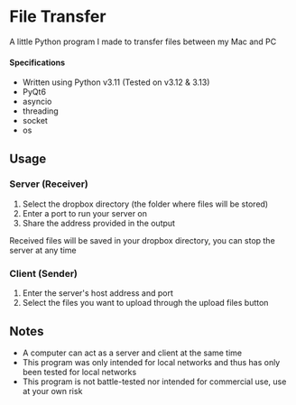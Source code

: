# File Transfer

A little Python program I made to transfer files between my Mac and PC

#### Specifications

* Written using Python v3.11 (Tested on v3.12 & 3.13)
* PyQt6
* asyncio
* threading
* socket
* os

## Usage

### Server (Receiver)

1. Select the dropbox directory (the folder where files will be stored)
2. Enter a port to run your server on
3. Share the address provided in the output

Received files will be saved in your dropbox directory, you can stop the server at any time

### Client (Sender)

1. Enter the server's host address and port
2. Select the files you want to upload through the upload files button

## Notes

- A computer can act as a server and client at the same time
- This program was only intended for local networks and thus has only been tested for local networks
- This program is not battle-tested nor intended for commercial use, use at your own risk